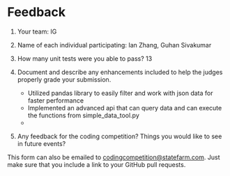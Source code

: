 # Feedback

1. Your team: IG
2. Name of each individual participating: Ian Zhang, Guhan Sivakumar
3. How many unit tests were you able to pass? 13
4. Document and describe any enhancements included to help the judges properly grade your submission.
    - Utilized pandas library to easily filter and work with json data for faster performance
    - Implemented an advanced api that can query data and can execute the functions from simple_data_tool.py
    - 

5. Any feedback for the coding competition? Things you would like to see in future events?

This form can also be emailed to [codingcompetition@statefarm.com](mailto:codingcompetition@statefarm.com). Just make sure that you include a link to your GitHub pull requests.
